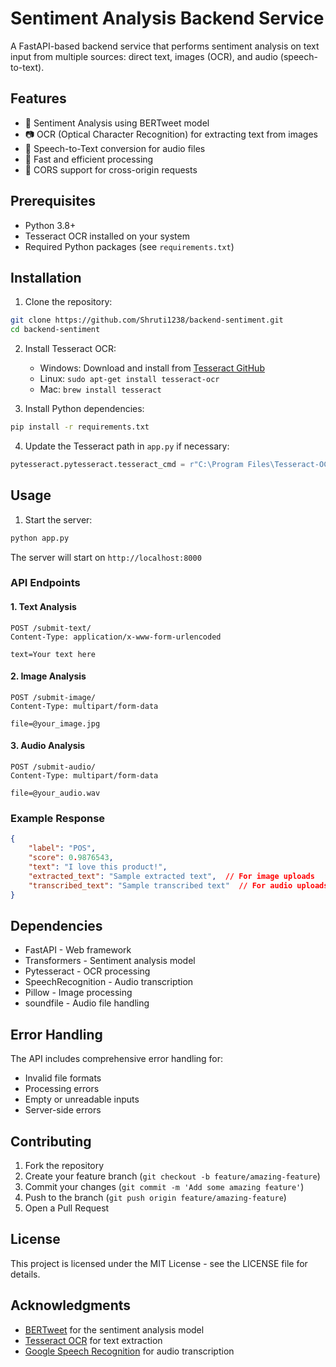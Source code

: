 # Sentiment Analysis Backend Service

A FastAPI-based backend service that performs sentiment analysis on text input from multiple sources: direct text, images (OCR), and audio (speech-to-text).

## Features

- 🎯 Sentiment Analysis using BERTweet model
- 📷 OCR (Optical Character Recognition) for extracting text from images
- 🎤 Speech-to-Text conversion for audio files
- 🚀 Fast and efficient processing
- 🔄 CORS support for cross-origin requests

## Prerequisites

- Python 3.8+
- Tesseract OCR installed on your system
- Required Python packages (see `requirements.txt`)

## Installation

1. Clone the repository:
```bash
git clone https://github.com/Shruti1238/backend-sentiment.git
cd backend-sentiment
```

2. Install Tesseract OCR:
   - Windows: Download and install from [Tesseract GitHub](https://github.com/UB-Mannheim/tesseract/wiki)
   - Linux: `sudo apt-get install tesseract-ocr`
   - Mac: `brew install tesseract`

3. Install Python dependencies:
```bash
pip install -r requirements.txt
```

4. Update the Tesseract path in `app.py` if necessary:
```python
pytesseract.pytesseract.tesseract_cmd = r"C:\Program Files\Tesseract-OCR\tesseract.exe"  # Adjust path as needed
```

## Usage

1. Start the server:
```bash
python app.py
```

The server will start on `http://localhost:8000`

### API Endpoints

#### 1. Text Analysis
```http
POST /submit-text/
Content-Type: application/x-www-form-urlencoded

text=Your text here
```

#### 2. Image Analysis
```http
POST /submit-image/
Content-Type: multipart/form-data

file=@your_image.jpg
```

#### 3. Audio Analysis
```http
POST /submit-audio/
Content-Type: multipart/form-data

file=@your_audio.wav
```

### Example Response

```json
{
    "label": "POS",
    "score": 0.9876543,
    "text": "I love this product!",
    "extracted_text": "Sample extracted text",  // For image uploads
    "transcribed_text": "Sample transcribed text"  // For audio uploads
}
```

## Dependencies

- FastAPI - Web framework
- Transformers - Sentiment analysis model
- Pytesseract - OCR processing
- SpeechRecognition - Audio transcription
- Pillow - Image processing
- soundfile - Audio file handling

## Error Handling

The API includes comprehensive error handling for:
- Invalid file formats
- Processing errors
- Empty or unreadable inputs
- Server-side errors

## Contributing

1. Fork the repository
2. Create your feature branch (`git checkout -b feature/amazing-feature`)
3. Commit your changes (`git commit -m 'Add some amazing feature'`)
4. Push to the branch (`git push origin feature/amazing-feature`)
5. Open a Pull Request

## License

This project is licensed under the MIT License - see the LICENSE file for details.

## Acknowledgments

- [BERTweet](https://huggingface.co/finiteautomata/bertweet-base-sentiment-analysis) for the sentiment analysis model
- [Tesseract OCR](https://github.com/tesseract-ocr/tesseract) for text extraction
- [Google Speech Recognition](https://cloud.google.com/speech-to-text) for audio transcription
